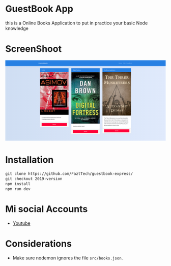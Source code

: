 # GuestBook App
this is a Online Books Application to put in practice your basic Node knowledge

# ScreenShoot

![GitHub Logo](docs/screenshot.png)

# Installation
```
git clone https://github.com/FaztTech/guestbook-express/
git checkout 2019-version
npm install
npm run dev
```

# Mi social Accounts
- [Youtube](https://www.youtube.com/channel/UCX9NJ471o7Wie1DQe94RVIg)

# Considerations
* Make sure nodemon ignores the file `src/books.json`. 
